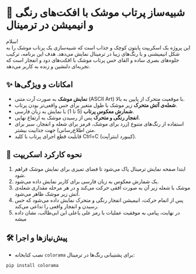 # 🚀 شبیه‌ساز پرتاب موشک با افکت‌های رنگی و انیمیشن در ترمینال

سلام!  
این پروژه یک اسکریپت پایتون کوچک و جذاب است که شبیه‌سازی یک پرتاب موشک را به شکل انیمیشنی و با رنگ‌های زیبا در ترمینال نمایش می‌دهد. هدف این برنامه، ترکیب جلوه‌های بصری ساده و القای حس پرتاب موشک با افکت‌های دود و انفجار است که تجربه‌ای دلنشین و زنده به کاربر می‌دهد.

## ✨ امکانات و ویژگی‌ها

- **نمایش موشک** به صورت آرت متنی (ASCII Art) با موقعیت متحرک از پایین به بالا.
- **شعله‌ی آتش متحرک** زیر موشک با طول متغیر برای حس واقعی‌تر بودن پرتاب.
- **شمارش معکوس پرتاب** (5 تا 1) با نمایش به زبان فارسی.
- **انفجار رنگی و متحرک** پس از رسیدن موشک به ارتفاع نهایی.
- استفاده از رنگ‌های متنوع (زرد برای موشک، قرمز برای شعله و انفجار، سبز برای متن اطلاع‌رسانی) جهت جذابیت بیشتر.
- قابلیت قطع اجرای پرتاب با کلید Ctrl+C (کیبورد اینترآپت).

## 🎯 نحوه کارکرد اسکریپت

1. ابتدا صفحه نمایش ترمینال پاک می‌شود تا فضای تمیزی برای نمایش موشک فراهم شود.
2. یک شمارش معکوس به زبان فارسی برای کاربر نمایش داده می‌شود.
3. موشک با شعله زیر آن به صورت افقی حرکت می‌کند و در هر مرحله مقداری شعله‌ی آتش زیر موشک ظاهر می‌شود.
4. پس از اتمام حرکت، انیمیشن انفجار رنگی و متحرک نمایش داده می‌شود که حس رسیدن و انفجار واقعی را تداعی می‌کند.
5. در نهایت، پیامی به موفقیت عملیات با رمز علی یاعلی ابن ابی‌طالب، نشان داده میشه

## 🛠️ پیش‌نیازها و اجرا


- نصب کتابخانه `colorama` برای پشتیبانی رنگ‌ها در ترمینال:

```bash  
pip install colorama  
